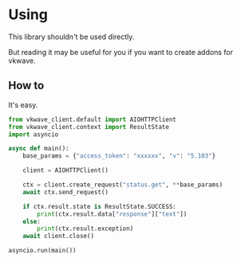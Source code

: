 # Using

This library shouldn't be used directly. 

But reading it may be useful for you if you want to create addons for vkwave.

## How to

It's easy.

```python
from vkwave_client.default import AIOHTTPClient
from vkwave_client.context import ResultState
import asyncio

async def main():
    base_params = {"access_token": "xxxxxx", "v": "5.103"}

    client = AIOHTTPClient()

    ctx = client.create_request("status.get", **base_params)
    await ctx.send_request()

    if ctx.result.state is ResultState.SUCCESS:
        print(ctx.result.data["response"]["text"])
    else:
        print(ctx.result.exception)
    await client.close()

asyncio.run(main())
```
